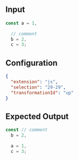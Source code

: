 
## Input
```javascript input
const a = 1,

  // comment
  b = 2,
  c = 3;
```

## Configuration
```json configuration
{
  "extension": "js",
  "selection": "29-29",
  "transformationId": "up"
}
```

## Expected Output
```javascript expected output
const // comment
  b = 2,

  a = 1,
  c = 3;
```

